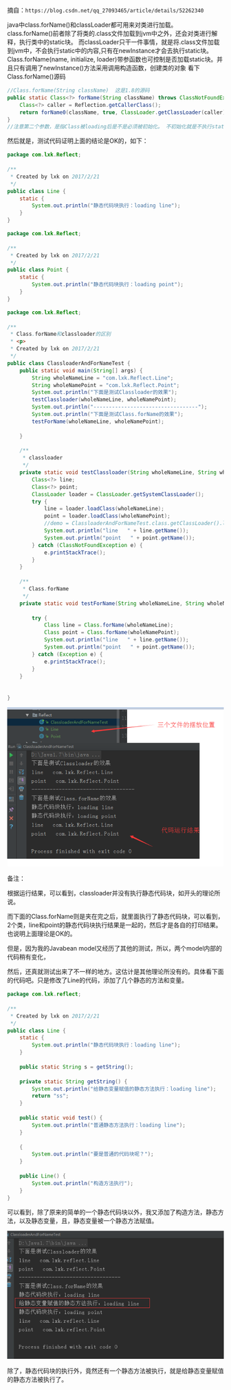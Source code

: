 摘自：`https://blog.csdn.net/qq_27093465/article/details/52262340`

java中class.forName()和classLoader都可用来对类进行加载。
class.forName()前者除了将类的.class文件加载到jvm中之外，还会对类进行解释，执行类中的static块。
而classLoader只干一件事情，就是将.class文件加载到jvm中，不会执行static中的内容,只有在newInstance才会去执行static块。
Class.forName(name, initialize, loader)带参函数也可控制是否加载static块。并且只有调用了newInstance()方法采用调用构造函数，创建类的对象
看下Class.forName()源码

```java
//Class.forName(String className)  这是1.8的源码
public static Class<?> forName(String className) throws ClassNotFoundException {
    Class<?> caller = Reflection.getCallerClass();
    return forName0(className, true, ClassLoader.getClassLoader(caller), caller);
}
//注意第二个参数，是指Class被loading后是不是必须被初始化。 不初始化就是不执行static的代码即静态代码
```

然后就是，测试代码证明上面的结论是OK的，如下：

```java
package com.lxk.Reflect;
 
/**
 * Created by lxk on 2017/2/21
 */
public class Line {
    static {
        System.out.println("静态代码块执行：loading line");
    }
}
```



```java
package com.lxk.Reflect;
 
/**
 * Created by lxk on 2017/2/21
 */
public class Point {
    static {
        System.out.println("静态代码块执行：loading point");
    }
}
```



```java
package com.lxk.Reflect;
 
/**
 * Class.forName和classloader的区别
 * <p>
 * Created by lxk on 2017/2/21
 */
public class ClassloaderAndForNameTest {
    public static void main(String[] args) {
        String wholeNameLine = "com.lxk.Reflect.Line";
        String wholeNamePoint = "com.lxk.Reflect.Point";
        System.out.println("下面是测试Classloader的效果");
        testClassloader(wholeNameLine, wholeNamePoint);
        System.out.println("----------------------------------");
        System.out.println("下面是测试Class.forName的效果");
        testForName(wholeNameLine, wholeNamePoint);
 
    }
 
    /**
     * classloader
     */
    private static void testClassloader(String wholeNameLine, String wholeNamePoint) {
        Class<?> line;
        Class<?> point;
        ClassLoader loader = ClassLoader.getSystemClassLoader();
        try {
            line = loader.loadClass(wholeNameLine);
            point = loader.loadClass(wholeNamePoint);
            //demo = ClassloaderAndForNameTest.class.getClassLoader().loadClass(wholeNamePoint);//这个也是可以的
            System.out.println("line   " + line.getName());
            System.out.println("point   " + point.getName());
        } catch (ClassNotFoundException e) {
            e.printStackTrace();
        }
    }
 
    /**
     * Class.forName
     */
    private static void testForName(String wholeNameLine, String wholeNamePoint) {
 
        try {
            Class line = Class.forName(wholeNameLine);
            Class point = Class.forName(wholeNamePoint);
            System.out.println("line   " + line.getName());
            System.out.println("point   " + point.getName());
        } catch (Exception e) {
            e.printStackTrace();
        }
    }
 
 
}
```

![5](./assert/5.jpg)

备注：

根据运行结果，可以看到，classloader并没有执行静态代码块，如开头的理论所说。

而下面的Class.forName则是夹在完之后，就里面执行了静态代码块，可以看到，2个类，line和point的静态代码块执行结果是一起的，然后才是各自的打印结果。也说明上面理论是OK的。

但是，因为我的Javabean model又经历了其他的测试，所以，两个model内部的代码稍有变化，

然后，还真就测试出来了不一样的地方。这估计是其他理论所没有的。具体看下面的代码吧。只是修改了Line的代码，添加了几个静态的方法和变量。

```java
package com.lxk.reflect;
 
/**
 * Created by lxk on 2017/2/21
 */
public class Line {
    static {
        System.out.println("静态代码块执行：loading line");
    }
 
    public static String s = getString();
 
    private static String getString() {
        System.out.println("给静态变量赋值的静态方法执行：loading line");
        return "ss";
    }
 
    public static void test() {
        System.out.println("普通静态方法执行：loading line");
    }
 
    {
        System.out.println("要是普通的代码块呢？");
    }
 
    public Line() {
        System.out.println("构造方法执行");
    }
}
```

可以看到，除了原来的简单的一个静态代码块以外，我又添加了构造方法，静态方法，以及静态变量，且，静态变量被一个静态方法赋值。

![6](./assert/6.jpg)

除了，静态代码块的执行外，竟然还有一个静态方法被执行，就是给静态变量赋值的静态方法被执行了。



